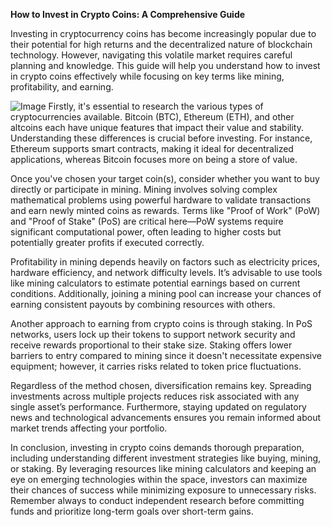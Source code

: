 **How to Invest in Crypto Coins: A Comprehensive Guide**

Investing in cryptocurrency coins has become increasingly popular due to their potential for high returns and the decentralized nature of blockchain technology. However, navigating this volatile market requires careful planning and knowledge. This guide will help you understand how to invest in crypto coins effectively while focusing on key terms like mining, profitability, and earning.


![Image](https://github.com/user-attachments/assets/31692037-0104-4703-abd1-696b6a7dd41b)
Firstly, it's essential to research the various types of cryptocurrencies available. Bitcoin (BTC), Ethereum (ETH), and other altcoins each have unique features that impact their value and stability. Understanding these differences is crucial before investing. For instance, Ethereum supports smart contracts, making it ideal for decentralized applications, whereas Bitcoin focuses more on being a store of value.

Once you've chosen your target coin(s), consider whether you want to buy directly or participate in mining. Mining involves solving complex mathematical problems using powerful hardware to validate transactions and earn newly minted coins as rewards. Terms like "Proof of Work" (PoW) and "Proof of Stake" (PoS) are critical here—PoW systems require significant computational power, often leading to higher costs but potentially greater profits if executed correctly.

Profitability in mining depends heavily on factors such as electricity prices, hardware efficiency, and network difficulty levels. It’s advisable to use tools like mining calculators to estimate potential earnings based on current conditions. Additionally, joining a mining pool can increase your chances of earning consistent payouts by combining resources with others.

Another approach to earning from crypto coins is through staking. In PoS networks, users lock up their tokens to support network security and receive rewards proportional to their stake size. Staking offers lower barriers to entry compared to mining since it doesn't necessitate expensive equipment; however, it carries risks related to token price fluctuations.

Regardless of the method chosen, diversification remains key. Spreading investments across multiple projects reduces risk associated with any single asset’s performance. Furthermore, staying updated on regulatory news and technological advancements ensures you remain informed about market trends affecting your portfolio.

In conclusion, investing in crypto coins demands thorough preparation, including understanding different investment strategies like buying, mining, or staking. By leveraging resources like mining calculators and keeping an eye on emerging technologies within the space, investors can maximize their chances of success while minimizing exposure to unnecessary risks. Remember always to conduct independent research before committing funds and prioritize long-term goals over short-term gains.